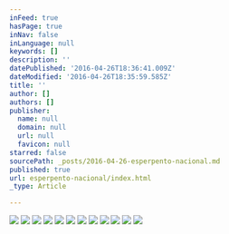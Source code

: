 ```yaml
---
inFeed: true
hasPage: true
inNav: false
inLanguage: null
keywords: []
description: ''
datePublished: '2016-04-26T18:36:41.009Z'
dateModified: '2016-04-26T18:35:59.585Z'
title: ''
author: []
authors: []
publisher:
  name: null
  domain: null
  url: null
  favicon: null
starred: false
sourcePath: _posts/2016-04-26-esperpento-nacional.md
published: true
url: esperpento-nacional/index.html
_type: Article

---
```

![](https://the-grid-user-content.s3-us-west-2.amazonaws.com/634b6c43-b452-4a9b-9df4-6a4b9957b5b4.jpg)
![](https://the-grid-user-content.s3-us-west-2.amazonaws.com/ed191897-3f50-4193-987d-a7e4e53dc472.jpg)
![](https://the-grid-user-content.s3-us-west-2.amazonaws.com/351a0d7c-908f-4820-9536-19e1f9769d79.jpg)
![](https://the-grid-user-content.s3-us-west-2.amazonaws.com/666ac547-9f46-43d0-945f-c9b0cdc919b1.jpg)
![](https://the-grid-user-content.s3-us-west-2.amazonaws.com/90821e67-b31f-4f51-93be-be793f5ae00c.jpg)
![](https://the-grid-user-content.s3-us-west-2.amazonaws.com/ecd543b2-a46a-4a21-becc-df4567941d39.jpg)
![](https://the-grid-user-content.s3-us-west-2.amazonaws.com/1cc197bb-d428-411b-ae54-d0d3cb658ccf.jpg)
![](https://the-grid-user-content.s3-us-west-2.amazonaws.com/0a1315f9-5173-461e-ac39-140f3706a5f3.jpg)
![](https://the-grid-user-content.s3-us-west-2.amazonaws.com/27f19f32-4a3e-48a2-a960-63d6d0216ba4.jpg)
![](https://the-grid-user-content.s3-us-west-2.amazonaws.com/7f194b67-3f2c-4858-a434-f7a46a6d9d1a.jpg)
![](https://the-grid-user-content.s3-us-west-2.amazonaws.com/dc9d96de-31f2-488a-aeed-95264d19668b.jpg)
![](https://the-grid-user-content.s3-us-west-2.amazonaws.com/e2b7e6dd-eb44-456d-9008-6dc258762d92.jpg)